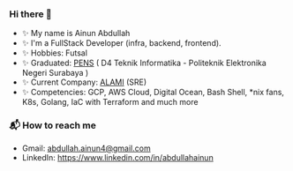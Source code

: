 ### Hi there 👋

<!--
**abdullahainun/abdullahainun** is a ✨ _special_ ✨ repository because its `README.md` (this file) appears on your GitHub profile.

Here are some ideas to get you started:
-->
- ✨ My name is Ainun Abdullah
- ✨ I'm a FullStack Developer (infra, backend, frontend).
- ✨ Hobbies: Futsal
- ✨ Graduated: [PENS](https://www.pens.ac.id/) ( D4 Teknik Informatika - Politeknik Elektronika Negeri Surabaya )
- ✨ Current Company: [ALAMI](https://alamisharia.co.id/) (SRE)
- ✨ Competencies: GCP, AWS Cloud, Digital Ocean, Bash Shell, *nix fans, K8s, Golang, IaC with Terraform and much more

<!-- 
### 🌱 My latest projects
- Amazon EKS
- Amazon ecs fargate
- Explore K6.io -->

### 📬 How to reach me
- Gmail: abdullah.ainun4@gmail.com
- LinkedIn: https://www.linkedin.com/in/abdullahainun

